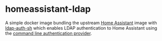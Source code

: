 # homeassistant-ldap

A simple docker image bundling the upstream [Home Assistant](https://hub.docker.com/r/homeassistant/home-assistant) image with [ldap-auth-sh](https://github.com/bob1de/ldap-auth-sh) which enables LDAP authentication to Home Assistant using the [command line authentication provider](https://www.home-assistant.io/docs/authentication/providers/#command-line).